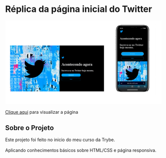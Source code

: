 # Réplica da página inicial do Twitter

<div align="center">
  <img src="/tuitter.jpeg" />
</div>

[Clique aqui](https://tuitter.netlify.app/) para visualizar a página


## Sobre o Projeto

Este projeto foi feito no inicio do meu curso da Trybe.
<br>
<br>
Aplicando conhecimentos básicos sobre HTML/CSS e página responsiva.

